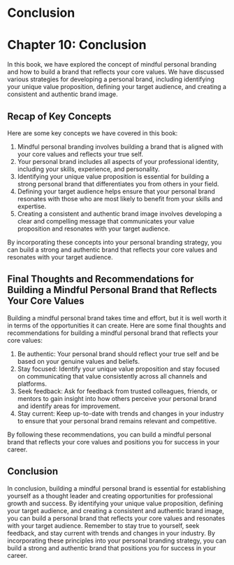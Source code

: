 # Conclusion

Chapter 10: Conclusion
======================

In this book, we have explored the concept of mindful personal branding and how to build a brand that reflects your core values. We have discussed various strategies for developing a personal brand, including identifying your unique value proposition, defining your target audience, and creating a consistent and authentic brand image.

Recap of Key Concepts
---------------------

Here are some key concepts we have covered in this book:

1. Mindful personal branding involves building a brand that is aligned with your core values and reflects your true self.
2. Your personal brand includes all aspects of your professional identity, including your skills, experience, and personality.
3. Identifying your unique value proposition is essential for building a strong personal brand that differentiates you from others in your field.
4. Defining your target audience helps ensure that your personal brand resonates with those who are most likely to benefit from your skills and expertise.
5. Creating a consistent and authentic brand image involves developing a clear and compelling message that communicates your value proposition and resonates with your target audience.

By incorporating these concepts into your personal branding strategy, you can build a strong and authentic brand that reflects your core values and resonates with your target audience.

Final Thoughts and Recommendations for Building a Mindful Personal Brand that Reflects Your Core Values
-------------------------------------------------------------------------------------------------------

Building a mindful personal brand takes time and effort, but it is well worth it in terms of the opportunities it can create. Here are some final thoughts and recommendations for building a mindful personal brand that reflects your core values:

1. Be authentic: Your personal brand should reflect your true self and be based on your genuine values and beliefs.
2. Stay focused: Identify your unique value proposition and stay focused on communicating that value consistently across all channels and platforms.
3. Seek feedback: Ask for feedback from trusted colleagues, friends, or mentors to gain insight into how others perceive your personal brand and identify areas for improvement.
4. Stay current: Keep up-to-date with trends and changes in your industry to ensure that your personal brand remains relevant and competitive.

By following these recommendations, you can build a mindful personal brand that reflects your core values and positions you for success in your career.

Conclusion
----------

In conclusion, building a mindful personal brand is essential for establishing yourself as a thought leader and creating opportunities for professional growth and success. By identifying your unique value proposition, defining your target audience, and creating a consistent and authentic brand image, you can build a personal brand that reflects your core values and resonates with your target audience. Remember to stay true to yourself, seek feedback, and stay current with trends and changes in your industry. By incorporating these principles into your personal branding strategy, you can build a strong and authentic brand that positions you for success in your career.